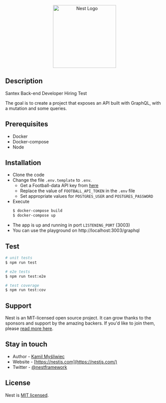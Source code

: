 <p align="center">
  <a href="http://nestjs.com/" target="blank"><img src="https://nestjs.com/img/logo-small.svg" width="200" alt="Nest Logo" /></a>
</p>

[circleci-image]: https://img.shields.io/circleci/build/github/nestjs/nest/master?token=abc123def456
[circleci-url]: https://circleci.com/gh/nestjs/nest

  

## Description

Santex Back-end Developer Hiring Test

The goal is to create a project that exposes an API built with GraphQL, with a mutation and some queries.

## Prerequisites

- Docker
- Docker-compose
- Node

## Installation

- Clone the code
- Change the file `.env.template` to `.env`.
  - Get a Football-data API key from [here]([https://docs.nestjs.com/support](https://www.football-data.org/))
  - Replace the value of `FOOTBALL_API_TOKEN` in the `.env` file
  - Set appropriate values for `POSTGRES_USER` and `POSTGRES_PASSWORD`
- Execute
  ```bash
  $ docker-compose build
  $ docker-compose up
  ```
- The app is up and running in port `LISTENING_PORT` (3003)
- You can use the playground on http://localhost:3003/graphql


## Test

```bash
# unit tests
$ npm run test

# e2e tests
$ npm run test:e2e

# test coverage
$ npm run test:cov
```

## Support

Nest is an MIT-licensed open source project. It can grow thanks to the sponsors and support by the amazing backers. If you'd like to join them, please [read more here](https://docs.nestjs.com/support).

## Stay in touch

- Author - [Kamil Myśliwiec](https://kamilmysliwiec.com)
- Website - [https://nestjs.com](https://nestjs.com/)
- Twitter - [@nestframework](https://twitter.com/nestframework)

## License

Nest is [MIT licensed](LICENSE).
